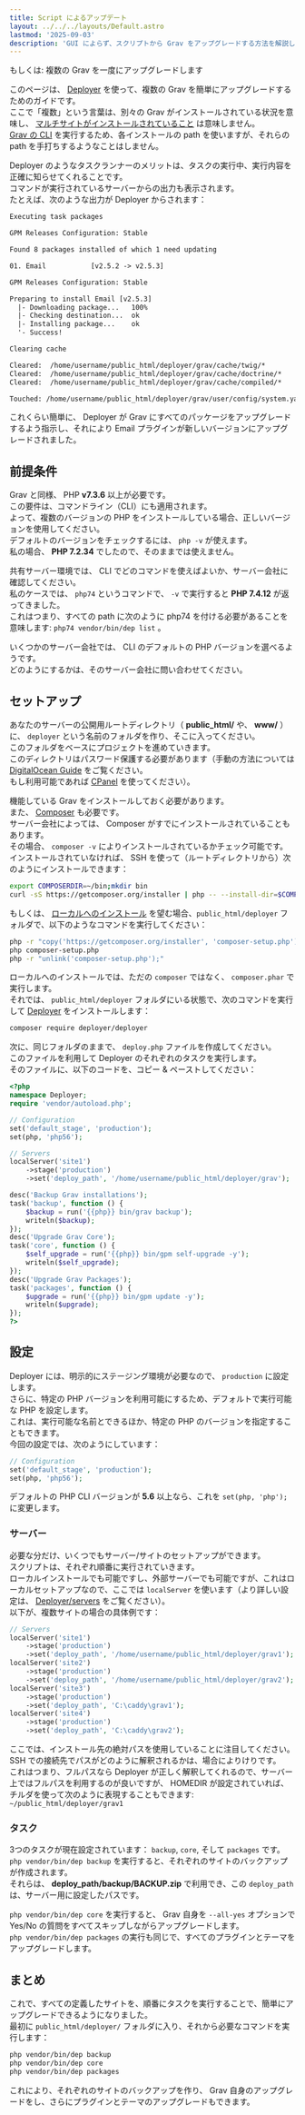```yaml
---
title: Script によるアップデート
layout: ../../../layouts/Default.astro
lastmod: '2025-09-03'
description: 'GUI によらず、スクリプトから Grav をアップグレードする方法を解説します。複数の Grav を一斉にアップグレード可能な方法です。'
---
```


もしくは: 複数の Grav を一度にアップグレードします

このページは、 [Deployer](https://deployer.org/) を使って、複数の Grav を簡単にアップグレードするためのガイドです。  
ここで「複数」という言葉は、別々の Grav がインストールされている状況を意味し、 [マルチサイトがインストールされていること](../../08.advanced/05.multisite-setup/) は意味しません。  
[Grav の CLI](../02.grav-cli/) を実行するため、各インストールの path を使いますが、それらの path を手打ちするようなことはしません。

Deployer のようなタスクランナーのメリットは、タスクの実行中、実行内容を正確に知らせてくれることです。  
コマンドが実行されているサーバーからの出力も表示されます。  
たとえば、次のような出力が Deployer からされます：

```txt
Executing task packages

GPM Releases Configuration: Stable

Found 8 packages installed of which 1 need updating

01. Email           [v2.5.2 -> v2.5.3]

GPM Releases Configuration: Stable

Preparing to install Email [v2.5.3]
  |- Downloading package...   100%
  |- Checking destination...  ok
  |- Installing package...    ok
  '- Success!

Clearing cache

Cleared:  /home/username/public_html/deployer/grav/cache/twig/*
Cleared:  /home/username/public_html/deployer/grav/cache/doctrine/*
Cleared:  /home/username/public_html/deployer/grav/cache/compiled/*

Touched: /home/username/public_html/deployer/grav/user/config/system.yaml
```

これくらい簡単に、 Deployer が Grav にすべてのパッケージをアップグレードするよう指示し、それにより Email プラグインが新しいバージョンにアップグレードされました。

<h2 id="prerequisites">前提条件</h2>

Grav と同様、 PHP **v7.3.6** 以上が必要です。  
この要件は、コマンドライン（CLI）にも適用されます。  
よって、複数のバージョンの PHP をインストールしている場合、正しいバージョンを使用してください。  
デフォルトのバージョンをチェックするには、 `php -v` が使えます。  
私の場合、 **PHP 7.2.34** でしたので、そのままでは使えません。

共有サーバー環境では、 CLI でどのコマンドを使えばよいか、サーバー会社に確認してください。  
私のケースでは、 `php74` というコマンドで、 `-v` で実行すると **PHP 7.4.12** が返ってきました。  
これはつまり、すべての path に次のように php74 を付ける必要があることを意味します: `php74 vendor/bin/dep list` 。

いくつかのサーバー会社では、 CLI のデフォルトの PHP バージョンを選べるようです。  
どのようにするかは、そのサーバー会社に問い合わせてください。

<h2 id="setup">セットアップ</h2>

あなたのサーバーの公開用ルートディレクトリ（ **public_html/** や、 **www/** ）に、 `deployer` という名前のフォルダを作り、そこに入ってください。  
このフォルダをベースにプロジェクトを進めていきます。  
このディレクトリはパスワード保護する必要があります（手動の方法については [DigitalOcean Guide](https://www.digitalocean.com/community/tutorials/how-to-set-up-password-authentication-with-apache-on-ubuntu-14-04) をご覧ください。  
もし利用可能であれば [CPanel](https://www.siteground.com/tutorials/cpanel/pass_protected_directories.htm) を使ってください）。

機能している Grav をインストールしておく必要があります。  
また、 [Composer](https://getcomposer.org/) も必要です。  
サーバー会社によっては、 Composer がすでにインストールされていることもあります。  
その場合、 `composer -v` によりインストールされているかチェック可能です。  
インストールされていなければ、 SSH を使って（ルートディレクトリから）次のようにインストールできます：

```bash
export COMPOSERDIR=~/bin;mkdir bin
curl -sS https://getcomposer.org/installer | php -- --install-dir=$COMPOSERDIR --filename=composer
```

もしくは、 [ローカルへのインストール](https://getcomposer.org/download/) を望む場合、`public_html/deployer` フォルダで、以下のようなコマンドを実行してください：

```bash
php -r "copy('https://getcomposer.org/installer', 'composer-setup.php');"
php composer-setup.php
php -r "unlink('composer-setup.php');"
```

ローカルへのインストールでは、ただの `composer` ではなく、 `composer.phar` で実行します。  
それでは、 `public_html/deployer` フォルダにいる状態で、次のコマンドを実行して [Deployer](https://deployer.org/docs/installation) をインストールします：

```bash
composer require deployer/deployer
```

次に、同じフォルダのままで、 `deploy.php` ファイルを作成してください。  
このファイルを利用して Deployer のそれぞれのタスクを実行します。  
そのファイルに、以下のコードを、コピー & ペーストしてください：

```php
<?php
namespace Deployer;
require 'vendor/autoload.php';

// Configuration
set('default_stage', 'production');
set(php, 'php56');

// Servers
localServer('site1')
	->stage('production')
	->set('deploy_path', '/home/username/public_html/deployer/grav');

desc('Backup Grav installations');
task('backup', function () {
	$backup = run('{{php}} bin/grav backup');
	writeln($backup);
});
desc('Upgrade Grav Core');
task('core', function () {
	$self_upgrade = run('{{php}} bin/gpm self-upgrade -y');
	writeln($self_upgrade);
});
desc('Upgrade Grav Packages');
task('packages', function () {
	$upgrade = run('{{php}} bin/gpm update -y');
	writeln($upgrade);
});
?>
```

<h2 id="configuration">設定</h2>

Deployer には、明示的にステージング環境が必要なので、 `production` に設定します。  
さらに、特定の PHP バージョンを利用可能にするため、デフォルトで実行可能な PHP を設定します。  
これは、実行可能な名前とできるほか、特定の PHP のバージョンを指定することもできます。  
今回の設定では、次のようにしています：

```php
// Configuration
set('default_stage', 'production');
set(php, 'php56');
```

デフォルトの PHP CLI バージョンが **5.6** 以上なら、これを `set(php, 'php');` に変更します。

<h3 id="servers">サーバー</h3>

必要な分だけ、いくつでもサーバー/サイトのセットアップができます。  
スクリプトは、それぞれ順番に実行されていきます。  
ローカルインストールでも可能ですし、外部サーバーでも可能ですが、これはローカルセットアップなので、ここでは `localServer` を使います（より詳しい設定は、 [Deployer/servers](https://deployer.org/docs/servers) をご覧ください）。  
以下が、複数サイトの場合の具体例です：

```php
// Servers
localServer('site1')
	->stage('production')
	->set('deploy_path', '/home/username/public_html/deployer/grav1');
localServer('site2')
	->stage('production')
	->set('deploy_path', '/home/username/public_html/deployer/grav2');
localServer('site3')
	->stage('production')
	->set('deploy_path', 'C:\caddy\grav1');
localServer('site4')
	->stage('production')
	->set('deploy_path', 'C:\caddy\grav2');
```

ここでは、インストール先の絶対パスを使用していることに注目してください。  
SSH での接続先でパスがどのように解釈されるかは、場合によりけりです。  
これはつまり、フルパスなら Deployer が正しく解釈してくれるので、サーバー上ではフルパスを利用するのが良いですが、 HOMEDIR が設定されていれば、チルダを使って次のように表現することもできます: `~/public_html/deployer/grav1`

<h3 id="tasks">タスク</h3>

3つのタスクが現在設定されています： `backup`, `core`, そして `packages` です。  
`php vendor/bin/dep backup` を実行すると、それぞれのサイトのバックアップが作成されます。  
それらは、 **deploy_path/backup/BACKUP.zip** で利用でき、この `deploy_path` は、サーバー用に設定したパスです。

`php vendor/bin/dep core` を実行すると、 Grav 自身を `--all-yes` オプションで Yes/No の質問をすべてスキップしながらアップグレードします。  
`php vendor/bin/dep packages` の実行も同じで、すべてのプラグインとテーマをアップグレードします。

<h2 id="conclusion">まとめ</h2>

これで、すべての定義したサイトを、順番にタスクを実行することで、簡単にアップグレードできるようになりました。  
最初に `public_html/deployer/` フォルダに入り、それから必要なコマンドを実行します：

```bash
php vendor/bin/dep backup
php vendor/bin/dep core
php vendor/bin/dep packages
```

これにより、それぞれのサイトのバックアップを作り、 Grav 自身のアップグレードをし、さらにプラグインとテーマのアップグレードもできます。

